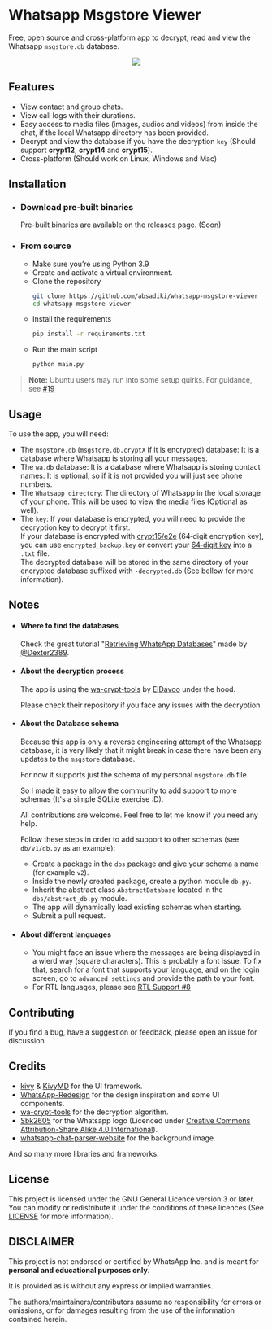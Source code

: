 # Whatsapp Msgstore Viewer
Free, open source and cross-platform app to decrypt, read and view the Whatsapp `msgstore.db` database.

<p align="center">
  <img src="./assets/demo/demo_gif_2.gif">
</p>

## Features
* View contact and group chats. 
* View call logs with their durations.
* Easy access to media files (images, audios and videos) from inside the chat, if the local Whatsapp directory has been provided. 
* Decrypt and view the database if you have the decryption `key` (Should support **crypt12**, **crypt14** and **crypt15**).
* Cross-platform (Should work on Linux, Windows and Mac)


## Installation
* ### Download pre-built binaries
  Pre-built binaries are available on the releases page. 
(Soon) 
* ### From source
  * Make sure you’re using Python 3.9
  * Create and activate a virtual environment.
  * Clone the repository
    ```bash 
    git clone https://github.com/absadiki/whatsapp-msgstore-viewer
    cd whatsapp-msgstore-viewer
    ```
  * Install the requirements
    ```bash 
    pip install -r requirements.txt
    ```
  * Run the main script
    ```bash 
    python main.py
    ```
> **Note:** Ubuntu users may run into some setup quirks. For guidance, see [#19](https://github.com/absadiki/whatsapp-msgstore-viewer/issues/19) 

## Usage
To use the app, you will need:
* The `msgstore.db` (`msgstore.db.cryptX` if it is encrypted) database: It is a database where Whatsapp is storing all your messages.
* The `wa.db` database: It is a database where Whatsapp is storing contact names. It is optional, so if it is not provided you will just see phone numbers.
* The `Whatsapp directory`: The directory of Whatsapp in the local storage of your phone. This will be used to view the media files (Optional as well).
* The `key`: If your database is encrypted, you will need to provide the decryption key to decrypt it first.  
  If your database is encrypted with <ins>crypt15/e2e</ins> (64‑digit encryption key), you can use `encrypted_backup.key` or convert your <ins>64‑digit key</ins> into a `.txt` file.  
  The decrypted database will be stored in the same directory of your encrypted database suffixed with `-decrypted.db`
  (See bellow for more information).

## Notes
* #### Where to find the databases
  Check the great tutorial "[Retrieving WhatsApp Databases](https://github.com/Dexter2389/whatsapp-backup-chat-viewer#retrieving-whatsapp-databases)" made by [@Dexter2389](https://github.com/Dexter2389).

* #### About the decryption process
  The app is using the [wa-crypt-tools](https://github.com/ElDavoo/wa-crypt-tools) by [ElDavoo](https://github.com/ElDavoo) under the hood.

  Please check their repository if you face any issues with the decryption. 

* #### About the Database schema
  Because this app is only a reverse engineering attempt of the Whatsapp database, it is very likely that it might break
in case there have been any updates to the `msgstore` database.

  For now it supports just the schema of my personal `msgstore.db` file.

  So I made it easy to allow the community to add support to more schemas (It's a simple SQLite exercise :D).

  All contributions are welcome. Feel free to let me know if you need any help.

  Follow these steps in order to add support to other schemas (see `db/v1/db.py` as an example):
  * Create a package in the `dbs` package and give your schema a name (for example `v2`).
  * Inside the newly created package, create a python module `db.py`.
  * Inherit the abstract class `AbstractDatabase` located in the `dbs/abstract_db.py` module.
  * The app will dynamically load existing schemas when starting. 
  * Submit a pull request. 

* #### About different languages

  - You might face an issue where the messages are being displayed in a wierd way (square characters).
  This is probably a font issue. To fix that, search for a font that supports your language, and on the login screen, go to
  `advanced settings` and provide the path to your font.
  - For RTL languages, please see [RTL Support #8](https://github.com/absadiki/whatsapp-msgstore-viewer/discussions/8)

## Contributing
If you find a bug, have a suggestion or feedback, please open an issue for discussion.

## Credits

- [kivy](https://kivy.org) & [KivyMD](https://kivymd.readthedocs.io) for the UI framework.
- [WhatsApp-Redesign](https://github.com/haddiebakrie/WhatsApp-Redesign) for the design inspiration and some UI components.
- [wa-crypt-tools](https://github.com/ElDavoo/wa-crypt-tools) for the decryption algorithm.
- [Sbk2605](https://commons.m.wikimedia.org/wiki/File:Whatsapp_logo.jpg) for the Whatsapp logo (Licenced under [Creative Commons Attribution-Share Alike 4.0 International](https://creativecommons.org/licenses/by-sa/4.0/deed.en)).
- [whatsapp-chat-parser-website](https://github.com/Pustur/whatsapp-chat-parser-website) for the background image.

And so many more libraries and frameworks.


## License

This project is licensed under the GNU General Licence version 3 or later. You can modify or redistribute it under the conditions
of these licences (See [LICENSE](./LICENSE) for more information).

## DISCLAIMER
This project is not endorsed or certified by WhatsApp Inc. and is meant for **personal and educational purposes only**.

It is provided as is without any express or implied warranties.

The authors/maintainers/contributors assume no responsibility for errors or omissions, or for damages resulting from the use of the information contained herein.
